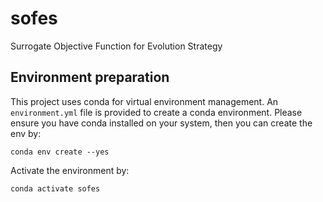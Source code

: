 # sofes
Surrogate Objective Function for Evolution Strategy

## Environment preparation
This project uses conda for virtual environment management. An `environment.yml` file is provided to create a conda environment. Please ensure you have conda installed on your system, then you can create the env by:
```
conda env create --yes
```
Activate the environment by:
```
conda activate sofes
```
